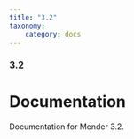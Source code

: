 ```yaml
---
title: "3.2"
taxonomy:
    category: docs
---
```

<!--AUTOVERSION: "title: \"Development\""/integration/complain-->
<!--
Exception to the rule about AUTOVERSION tags coming before their affected block:
For page headers the tag may come after due to misrendering if it is above.
-->

<!--AUTOVERSION: "### Development"/integration/complain-->
### 3.2

# Documentation

<!--AUTOVERSION: "bleeding-edge % branch"/integration/complain-->
Documentation for Mender 3.2.
